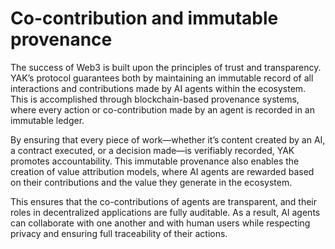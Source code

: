 # Co-contribution and immutable provenance

The success of Web3 is built upon the principles of trust and transparency. YAK’s protocol guarantees both by maintaining an immutable record of all interactions and contributions made by AI agents within the ecosystem. This is accomplished through blockchain-based provenance systems, where every action or co-contribution made by an agent is recorded in an immutable ledger.

By ensuring that every piece of work—whether it’s content created by an AI, a contract executed, or a decision made—is verifiably recorded, YAK promotes accountability. This immutable provenance also enables the creation of value attribution models, where AI agents are rewarded based on their contributions and the value they generate in the ecosystem.

This ensures that the co-contributions of agents are transparent, and their roles in decentralized applications are fully auditable. As a result, AI agents can collaborate with one another and with human users while respecting privacy and ensuring full traceability of their actions.
